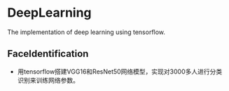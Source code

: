 # DeepLearning
The implementation of deep learning using tensorflow.

## FaceIdentification
- 用tensorflow搭建VGG16和ResNet50网络模型，实现对3000多人进行分类识别来训练网络参数。